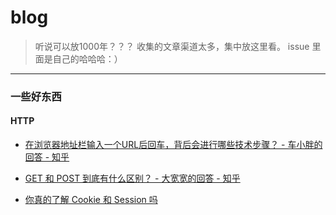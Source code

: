 # blog

> 听说可以放1000年？？？
> 收集的文章渠道太多，集中放这里看。
> issue 里面是自己的哈哈哈：）

---

### 一些好东西
#### HTTP
- [在浏览器地址栏输入一个URL后回车，背后会进行哪些技术步骤？ - 车小胖的回答 - 知乎](https://www.zhihu.com/question/34873227/answer/518086565)

- [GET 和 POST 到底有什么区别？ - 大宽宽的回答 - 知乎](https://www.zhihu.com/question/28586791/answer/767316172)

- [你真的了解 Cookie 和 Session 吗](https://juejin.im/post/5cd9037ee51d456e5c5babca)

